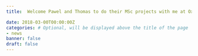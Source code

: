 ```yaml
---
title:  Welcome Pawel and Thomas to do their MSc projects with me at Oxford University, working on Safety Assurance for Deep Neural Networks.

date: 2018-03-00T00:00:00Z
categories: # Optional, will be displayed above the title of the page
- news
banner: false
draft: false
---
```

